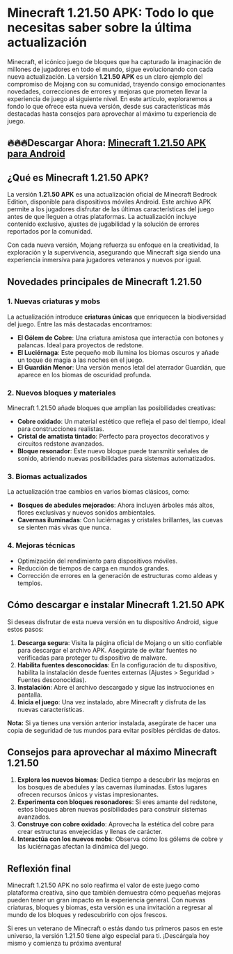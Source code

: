 # Minecraft 1.21.50 APK: Todo lo que necesitas saber sobre la última actualización

Minecraft, el icónico juego de bloques que ha capturado la imaginación de millones de jugadores en todo el mundo, sigue evolucionando con cada nueva actualización. La versión **1.21.50 APK** es un claro ejemplo del compromiso de Mojang con su comunidad, trayendo consigo emocionantes novedades, correcciones de errores y mejoras que prometen llevar la experiencia de juego al siguiente nivel. En este artículo, exploraremos a fondo lo que ofrece esta nueva versión, desde sus características más destacadas hasta consejos para aprovechar al máximo tu experiencia de juego.

## 🔥🔥🔥Descargar Ahora: [Minecraft 1.21.50 APK para Android](https://shorturl.at/SRIhE)

## **¿Qué es Minecraft 1.21.50 APK?**

La versión **1.21.50 APK** es una actualización oficial de Minecraft Bedrock Edition, disponible para dispositivos móviles Android. Este archivo APK permite a los jugadores disfrutar de las últimas características del juego antes de que lleguen a otras plataformas. La actualización incluye contenido exclusivo, ajustes de jugabilidad y la solución de errores reportados por la comunidad.

Con cada nueva versión, Mojang refuerza su enfoque en la creatividad, la exploración y la supervivencia, asegurando que Minecraft siga siendo una experiencia inmersiva para jugadores veteranos y nuevos por igual.

## **Novedades principales de Minecraft 1.21.50**

### 1. **Nuevas criaturas y mobs**
La actualización introduce **criaturas únicas** que enriquecen la biodiversidad del juego. Entre las más destacadas encontramos:

- **El Gólem de Cobre**: Una criatura amistosa que interactúa con botones y palancas. Ideal para proyectos de redstone.
- **El Luciérnaga**: Este pequeño mob ilumina los biomas oscuros y añade un toque de magia a las noches en el juego.
- **El Guardián Menor**: Una versión menos letal del aterrador Guardián, que aparece en los biomas de oscuridad profunda.

### 2. **Nuevos bloques y materiales**
Minecraft 1.21.50 añade bloques que amplían las posibilidades creativas:

- **Cobre oxidado**: Un material estético que refleja el paso del tiempo, ideal para construcciones realistas.
- **Cristal de amatista tintado**: Perfecto para proyectos decorativos y circuitos redstone avanzados.
- **Bloque resonador**: Este nuevo bloque puede transmitir señales de sonido, abriendo nuevas posibilidades para sistemas automatizados.

### 3. **Biomas actualizados**
La actualización trae cambios en varios biomas clásicos, como:

- **Bosques de abedules mejorados**: Ahora incluyen árboles más altos, flores exclusivas y nuevos sonidos ambientales.
- **Cavernas iluminadas**: Con luciérnagas y cristales brillantes, las cuevas se sienten más vivas que nunca.

### 4. **Mejoras técnicas**
- Optimización del rendimiento para dispositivos móviles.
- Reducción de tiempos de carga en mundos grandes.
- Corrección de errores en la generación de estructuras como aldeas y templos.

## **Cómo descargar e instalar Minecraft 1.21.50 APK**

Si deseas disfrutar de esta nueva versión en tu dispositivo Android, sigue estos pasos:

1. **Descarga segura**: Visita la página oficial de Mojang o un sitio confiable para descargar el archivo APK. Asegúrate de evitar fuentes no verificadas para proteger tu dispositivo de malware.
2. **Habilita fuentes desconocidas**: En la configuración de tu dispositivo, habilita la instalación desde fuentes externas (Ajustes > Seguridad > Fuentes desconocidas).
3. **Instalación**: Abre el archivo descargado y sigue las instrucciones en pantalla.
4. **Inicia el juego**: Una vez instalado, abre Minecraft y disfruta de las nuevas características.

**Nota:** Si ya tienes una versión anterior instalada, asegúrate de hacer una copia de seguridad de tus mundos para evitar posibles pérdidas de datos.

## **Consejos para aprovechar al máximo Minecraft 1.21.50**

1. **Explora los nuevos biomas**: Dedica tiempo a descubrir las mejoras en los bosques de abedules y las cavernas iluminadas. Estos lugares ofrecen recursos únicos y vistas impresionantes.
2. **Experimenta con bloques resonadores**: Si eres amante del redstone, estos bloques abren nuevas posibilidades para construir sistemas avanzados.
3. **Construye con cobre oxidado**: Aprovecha la estética del cobre para crear estructuras envejecidas y llenas de carácter.
4. **Interactúa con los nuevos mobs**: Observa cómo los gólems de cobre y las luciérnagas afectan la dinámica del juego.

## **Reflexión final**

Minecraft 1.21.50 APK no solo reafirma el valor de este juego como plataforma creativa, sino que también demuestra cómo pequeñas mejoras pueden tener un gran impacto en la experiencia general. Con nuevas criaturas, bloques y biomas, esta versión es una invitación a regresar al mundo de los bloques y redescubrirlo con ojos frescos.

Si eres un veterano de Minecraft o estás dando tus primeros pasos en este universo, la versión 1.21.50 tiene algo especial para ti. ¡Descárgala hoy mismo y comienza tu próxima aventura!
